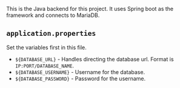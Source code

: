This is the Java backend for this project.
It uses Spring boot as the framework and connects
to MariaDB.

## ``application.properties``
Set the variables first in this file.

* ``${DATABASE_URL}`` -
Handles directing the database url. Format is
``IP:PORT/DATABASE_NAME``.
* ``${DATABASE_USERNAME}`` - Username for the database.
* ``${DATABASE_PASSWORD}`` - Password for the username.